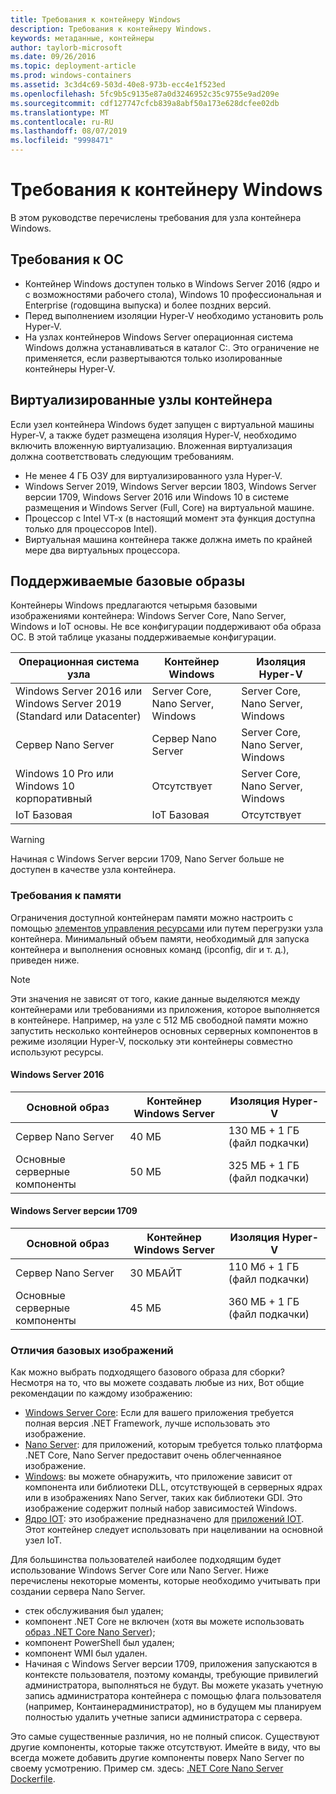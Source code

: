 ```yaml
---
title: Требования к контейнеру Windows
description: Требования к контейнеру Windows.
keywords: метаданные, контейнеры
author: taylorb-microsoft
ms.date: 09/26/2016
ms.topic: deployment-article
ms.prod: windows-containers
ms.assetid: 3c3d4c69-503d-40e8-973b-ecc4e1f523ed
ms.openlocfilehash: 5fc9b5c9135e87a0d3246952c35c9755e9ad209e
ms.sourcegitcommit: cdf127747cfcb839a8abf50a173e628dcfee02db
ms.translationtype: MT
ms.contentlocale: ru-RU
ms.lasthandoff: 08/07/2019
ms.locfileid: "9998471"
---
```

# <a name="windows-container-requirements"></a>Требования к контейнеру Windows

В этом руководстве перечислены требования для узла контейнера Windows.

## <a name="os-requirements"></a>Требования к ОС

- Контейнер Windows доступен только в Windows Server 2016 (ядро и с возможностями рабочего стола), Windows 10 профессиональная и Enterprise (годовщина выпуска) и более поздних версий.
- Перед выполнением изоляции Hyper-V необходимо установить роль Hyper-V.
- На узлах контейнеров Windows Server операционная система Windows должна устанавливаться в каталог C:\. Это ограничение не применяется, если развертываются только изолированные контейнеры Hyper-V.

## <a name="virtualized-container-hosts"></a>Виртуализированные узлы контейнера

Если узел контейнера Windows будет запущен с виртуальной машины Hyper-V, а также будет размещена изоляция Hyper-V, необходимо включить вложенную виртуализацию. Вложенная виртуализация должна соответствовать следующим требованиям.

- Не менее 4 ГБ ОЗУ для виртуализированного узла Hyper-V.
- Windows Server 2019, Windows Server версии 1803, Windows Server версии 1709, Windows Server 2016 или Windows 10 в системе размещения и Windows Server (Full, Core) на виртуальной машине.
- Процессор с Intel VT-x (в настоящий момент эта функция доступна только для процессоров Intel).
- Виртуальная машина контейнера также должна иметь по крайней мере два виртуальных процессора.

## <a name="supported-base-images"></a>Поддерживаемые базовые образы

Контейнеры Windows предлагаются четырьмя базовыми изображениями контейнера: Windows Server Core, Nano Server, Windows и IoT основы. Не все конфигурации поддерживают оба образа ОС. В этой таблице указаны поддерживаемые конфигурации.

|Операционная система узла|Контейнер Windows|Изоляция Hyper-V|
|---------------------|-----------------|-----------------|
|Windows Server 2016 или Windows Server 2019 (Standard или Datacenter)|Server Core, Nano Server, Windows|Server Core, Nano Server, Windows|
|Сервер Nano Server|Сервер Nano Server|Server Core, Nano Server, Windows|
|Windows 10 Pro или Windows 10 корпоративный|Отсутствует|Server Core, Nano Server, Windows|
|IoT Базовая|IoT Базовая|Отсутствует|

> [!WARNING]  
> Начиная с Windows Server версии 1709, Nano Server больше не доступен в качестве узла контейнера.

### <a name="memory-requirements"></a>Требования к памяти

Ограничения доступной контейнерам памяти можно настроить с помощью [элементов управления ресурсами](https://docs.microsoft.com/virtualization/windowscontainers/manage-containers/resource-controls) или путем перегрузки узла контейнера.  Минимальный объем памяти, необходимый для запуска контейнера и выполнения основных команд (ipconfig, dir и т. д.), приведен ниже.

>[!NOTE]
>Эти значения не зависят от того, какие данные выделяются между контейнерами или требованиями из приложения, которое выполняется в контейнере.  Например, на узле с 512 МБ свободной памяти можно запустить несколько контейнеров основных серверных компонентов в режиме изоляции Hyper-V, поскольку эти контейнеры совместно используют ресурсы.

#### <a name="windows-server-2016"></a>Windows Server 2016

| Основной образ  | Контейнер Windows Server | Изоляция Hyper-V    |
| ----------- | ------------------------ | -------------------- |
| Сервер Nano Server | 40 МБ                     | 130 МБ + 1 ГБ (файл подкачки) |
| Основные серверные компоненты | 50 МБ                     | 325 МБ + 1 ГБ (файл подкачки) |

#### <a name="windows-server-version-1709"></a>Windows Server версии 1709

| Основной образ  | Контейнер Windows Server | Изоляция Hyper-V    |
| ----------- | ------------------------ | -------------------- |
| Сервер Nano Server | 30 МБАЙТ                     | 110 Мб + 1 ГБ (файл подкачки) |
| Основные серверные компоненты | 45 МБ                     | 360 МБ + 1 ГБ (файл подкачки) |

### <a name="base-image-differences"></a>Отличия базовых изображений

Как можно выбрать подходящего базового образа для сборки? Несмотря на то, что вы можете создавать любые из них, Вот общие рекомендации по каждому изображению:

- [Windows Server Core](https://hub.docker.com/_/microsoft-windows-servercore): Если для вашего приложения требуется полная версия .NET Framework, лучше использовать это изображение.
- [Nano Server](https://hub.docker.com/_/microsoft-windows-nanoserver): для приложений, которым требуется только платформа .NET Core, Nano Server предоставит очень облегченнаяное изображение.
- [Windows](https://hub.docker.com/_/microsoft-windowsfamily-windows): вы можете обнаружить, что приложение зависит от компонента или библиотеки DLL, отсутствующей в серверных ядрах или в изображениях Nano Server, таких как библиотеки GDI. Это изображение содержит полный набор зависимостей Windows.
- [Ядро IOT](https://hub.docker.com/_/microsoft-windows-iotcore): это изображение предназначено для [приложений IOT](https://developer.microsoft.com/windows/iot). Этот контейнер следует использовать при нацеливании на основной узел IoT.

Для большинства пользователей наиболее подходящим будет использование Windows Server Core или Nano Server. Ниже перечислены некоторые моменты, которые необходимо учитывать при создании сервера Nano Server.

- стек обслуживания был удален;
- компонент .NET Core не включен (хотя вы можете использовать [образ .NET Core Nano Server](https://hub.docker.com/r/microsoft/dotnet/));
- компонент PowerShell был удален;
- компонент WMI был удален.
- Начиная с Windows Server версии 1709, приложения запускаются в контексте пользователя, поэтому команды, требующие привилегий администратора, выполняться не будут. Вы можете указать учетную запись администратора контейнера с помощью флага пользователя (например, Контаинерадминистратор), но в будущем мы планируем полностью удалить учетные записи администратора с сервера.

Это самые существенные различия, но не полный список. Существуют другие компоненты, которые также отсутствуют. Имейте в виду, что вы всегда можете добавить другие компоненты поверх Nano Server по своему усмотрению. Пример см. здесь: [.NET Core Nano Server Dockerfile](https://github.com/dotnet/dotnet-docker/blob/master/2.1/sdk/nanoserver-1803/amd64/Dockerfile).